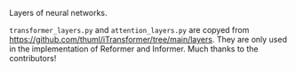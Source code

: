 Layers of neural networks.

`transformer_layers.py` and `attention_layers.py` are copyed from https://github.com/thuml/iTransformer/tree/main/layers. They are only used in the implementation of Reformer and Informer. Much thanks to the contributors!